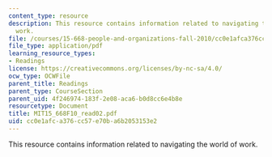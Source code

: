 ```yaml
---
content_type: resource
description: This resource contains information related to navigating the world of
  work.
file: /courses/15-668-people-and-organizations-fall-2010/cc0e1afca376cc57e70ba6b2053153e2_MIT15_668F10_read02.pdf
file_type: application/pdf
learning_resource_types:
- Readings
license: https://creativecommons.org/licenses/by-nc-sa/4.0/
ocw_type: OCWFile
parent_title: Readings
parent_type: CourseSection
parent_uid: 4f246974-183f-2e08-aca6-b0d8cc6e4b8e
resourcetype: Document
title: MIT15_668F10_read02.pdf
uid: cc0e1afc-a376-cc57-e70b-a6b2053153e2
---
```

This resource contains information related to navigating the world of work.